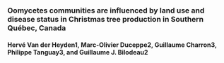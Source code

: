 ### Oomycetes communities are influenced by land use and disease status in Christmas tree production in Southern Québec, Canada

#### Hervé Van der Heyden1, Marc-Olivier Duceppe2, Guillaume Charron3, Philippe Tanguay3, and Guillaume J. Bilodeau2
